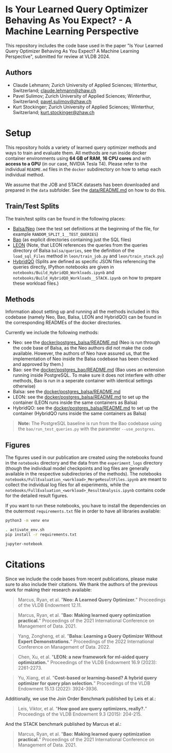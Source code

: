 # Is Your Learned Query Optimizer Behaving As You Expect? - A Machine Learning Perspective

This repository includes the code base used in the paper "Is Your Learned Query Optimizer Behaving As You Expect? A Machine Learning Perspective", submitted for review at VLDB 2024.


## Authors

* Claude Lehmann; Zurich University of Applied Sciences; Winterthur, Switzerland; [claude.lehmann@zhaw.ch](claude.lehmann@zhaw.ch)
* Pavel Sulimov; Zurich University of Applied Sciences; Winterthur, Switzerland; [pavel.sulimov@zhaw.ch](pavel.sulimov@zhaw.ch)
* Kurt Stockinger; Zurich University of Applied Sciences; Winterthur, Switzerland; [kurt.stockinger@zhaw.ch](kurt.stockinger@zhaw.ch)


# Setup

This repository holds a variety of learned query optimizer methods and ways to train and evaluate them. All methods are run inside docker container environments using **64 GB of RAM**, **16 CPU cores** and with **access to a GPU** (in our case, NVIDIA Tesla T4). Please refer to the individual `README.md` files in the `docker` subdirectory on how to setup each individual method.

We assume that the JOB and STACK datasets has been downloaded and prepared in the `data` subfolder. See the [data/README.md](data/README.md) on how to do this.


## Train/Test Splits

The train/test splits can be found in the following places:
- [Balsa/Neo](balsa/experiments.py) (see the test set definitions at the beginning of the file, for example `RANDOM_SPLIT_1__TEST_QUERIES`)
- [Bao](bao/queries) (as explicit directories containing just the SQL files)
- [LEON](leon/util/train_test_splits.py) (Note, that LEON references the queries from the queries directory of Balsa `balsa/queries`, see the definition of the `load_sql_Files` method in `leon/train_job.py` and `leon/train_stack.py`)
- [HybridQO](hybrid_qo/workload) (Splits are defined as specific JSON files referencing the queries directly, IPython notebooks are given in `notebooks/Build_HybridQO_Workloads.ipynb` and `notebooks/Build_HybridQO_Workloads__STACK.ipynb` on how to prepare these workload files.)

## Methods

Information about setting up and running all the methods included in this codebase (namely Neo, Bao, Balsa, LEON and HybridQO) can be found in the corresponding READMEs of the docker directories.

Currently we include the following methods:
- Neo: see the [docker/postgres_balsa/README.md](docker/postgres_balsa/README.md) (Neo is run through the code base of Balsa, as the Neo authors did not make the code available. However, the authors of Neo have assured us, that the implementation of Neo inside the Balsa codebase has been checked and approved by them.)
- Bao: see the [docker/postgres_bao/README.md](docker/postgres_bao/README.md) (Bao uses an extension running inside PostgreSQL. To make sure it does not interfere with other methods, Bao is run in a seperate container with identical settings otherwise)
- Balsa: see the [docker/postgres_balsa/README.md](docker/postgres_balsa/README.md)
- LEON: see the [docker/postgres_balsa/README.md](docker/postgres_balsa/README.md) to set up the container (LEON runs inside the same containers as Balsa)
- HybridQO: see the [docker/postgres_balsa/README.md](docker/postgres_balsa/README.md) to set up the container (HybridQO runs inside the same containers as Balsa)

> **Note:** The PostgreSQL baseline is run from the Bao codebase using the `bao/run_test_queries.py` with the parameter `--use_postgres`.

## Figures

The figures used in our publication are created using the notebooks found in the `notebooks` directory and the data from the `experiment_logs` directory (though the individual model checkpoints and log files are generally available in the respective subdirectories of the methods). The notebooks `notebooks/FullEvaluation_<workload>_MergeResultFiles.ipynb` are meant to collect the individual log files for all experiments, while the `notebooks/FullEvaluation_<workload>_ResultAnalysis.ipynb` contains code for the detailed result figures.

If you want to run these notebooks, you have to install the dependencies on the outermost `requirements.txt` file in order to have all libraries available:

```bash
python3 -m venv env

. activate_env.sh
pip install -r requirements.txt

jupyter-notebook
```


# Citations

Since we include the code bases from recent publications, please make sure to also include their citations. We thank the authors of the previous work for making their research available:

>Marcus, Ryan, et al. "**Neo: A Learned Query Optimizer.**" Proceedings of the VLDB Endowment 12.11.

>Marcus, Ryan, et al. "**Bao: Making learned query optimization practical.**" Proceedings of the 2021 International Conference on Management of Data. 2021.

>Yang, Zongheng, et al. "**Balsa: Learning a Query Optimizer Without Expert Demonstrations.**" Proceedings of the 2022 International Conference on Management of Data. 2022.

>Chen, Xu, et al. "**LEON: a new framework for ml-aided query optimization.**" Proceedings of the VLDB Endowment 16.9 (2023): 2261-2273.

>Yu, Xiang, et al. "**Cost-based or learning-based? A hybrid query optimizer for query plan selection.**" Proceedings of the VLDB Endowment 15.13 (2022): 3924-3936.

Additionally, we use the Join Order Benchmark published by Leis et al.:

>Leis, Viktor, et al. "**How good are query optimizers, really?.**" Proceedings of the VLDB Endowment 9.3 (2015): 204-215.

And the STACK benchmark published by Marcus et al.:

>Marcus, Ryan, et al. "**Bao: Making learned query optimization practical.**" Proceedings of the 2021 International Conference on Management of Data. 2021.
